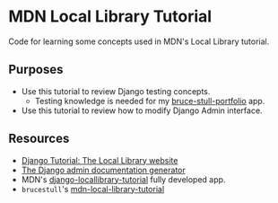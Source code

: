 # MDN Local Library Tutorial

Code for learning some concepts used in MDN's Local Library tutorial.

## Purposes

* Use this tutorial to review Django testing concepts.
  * Testing knowledge is needed for my [bruce-stull-portfolio](https://github.com/brucestull/bruce-stull-portfolio) app.
* Use this tutorial to review how to modify Django Admin interface.

## Resources

* [Django Tutorial: The Local Library website](https://developer.mozilla.org/en-US/docs/Learn/Server-side/Django/Tutorial_local_library_website)
* [The Django admin documentation generator](https://docs.djangoproject.com/en/4.1/ref/contrib/admin/admindocs/)
* MDN's [django-locallibrary-tutorial](https://github.com/mdn/django-locallibrary-tutorial) fully developed app.
* `brucestull`'s [mdn-local-library-tutorial](https://github.com/brucestull/mdn-local-library-tutorial)
